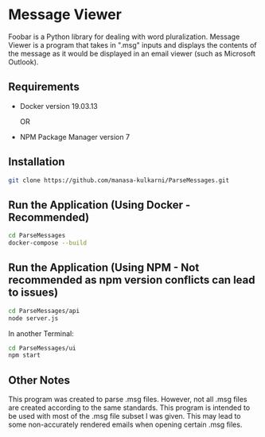 # Message Viewer

Foobar is a Python library for dealing with word pluralization.
Message Viewer is a program that takes in ".msg" inputs and displays the
contents of the message as it would be displayed in an email viewer (such as Microsoft Outlook).

## Requirements
- Docker version 19.03.13

    OR

- NPM Package Manager version 7

## Installation
```bash
git clone https://github.com/manasa-kulkarni/ParseMessages.git

```

## Run the Application (Using Docker - Recommended)
```bash
cd ParseMessages
docker-compose --build
```

## Run the Application (Using NPM - Not recommended as npm version conflicts can lead to issues)
```bash
cd ParseMessages/api
node server.js
```
In another Terminal:
```bash
cd ParseMessages/ui
npm start
```

## Other Notes
This program was created to parse .msg files. However, not all .msg files are created
according to the same standards. This program is intended to be used with most of the
.msg file subset I was given. This may lead to some non-accurately rendered emails when opening certain .msg files.
